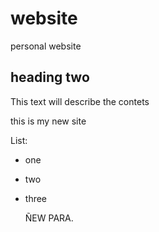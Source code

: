 # website
personal website

## heading two
This text will describe the contets 

this is my new site  

List: 
- one
- two
- three
  
  ÑEW PARA.
